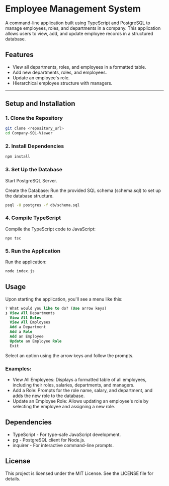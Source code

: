 # Employee Management System
A command-line application built using TypeScript and PostgreSQL to manage employees, roles, and departments in a company. This application allows users to view, add, and update employee records in a structured database.

## **Features**
- View all departments, roles, and employees in a formatted table.
- Add new departments, roles, and employees.
- Update an employee's role.
- Hierarchical employee structure with managers.

---

## **Setup and Installation**

### 1. Clone the Repository
```bash
git clone <repository_url>
cd Company-SQL-Viewer
```

### 2. Install Dependencies
```bash
npm install
```

### 3. Set Up the Database
Start PostgreSQL Server.

Create the Database: Run the provided SQL schema (schema.sql) to set up the database structure.

```bash
psql -U postgres -f db/schema.sql
```

### 4. Compile TypeScript
Compile the TypeScript code to JavaScript:
```
npx tsc
```
### 5. Run the Application
Run the application:

```bash
node index.js
```
## **Usage**
Upon starting the application, you'll see a menu like this:

```sql
? What would you like to do? (Use arrow keys)
❯ View All Departments
  View All Roles
  View All Employees
  Add a Department
  Add a Role
  Add an Employee
  Update an Employee Role
  Exit
```
Select an option using the arrow keys and follow the prompts.
### Examples:

- View All Employees: Displays a formatted table of all employees, including their roles, salaries, departments, and managers.
- Add a Role: Prompts for the role name, salary, and department, and adds the new role to the database.
- Update an Employee Role: Allows updating an employee's role by selecting the employee and assigning a new role.
## **Dependencies**
- TypeScript - For type-safe JavaScript development.
- pg - PostgreSQL client for Node.js.
- inquirer - For interactive command-line prompts.
## **License**
This project is licensed under the MIT License. See the LICENSE file for details.